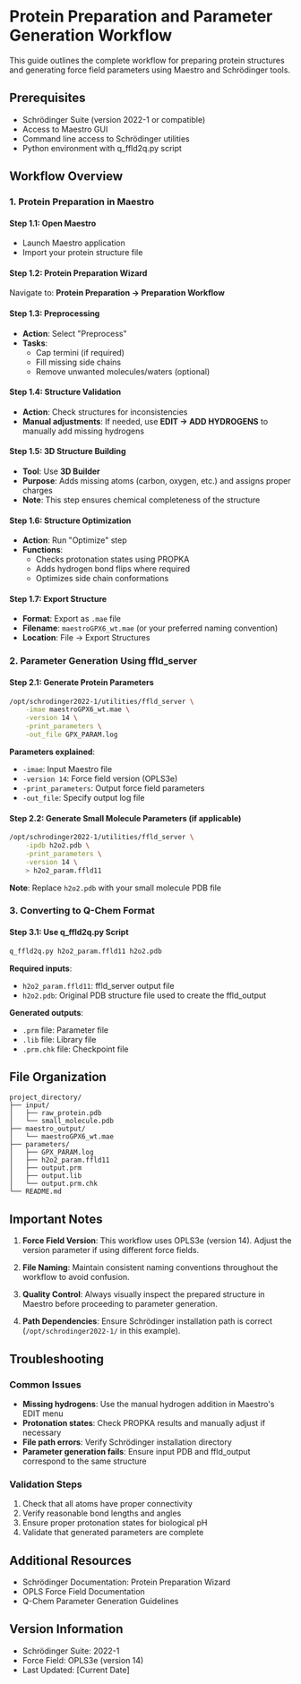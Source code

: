 # Protein Preparation and Parameter Generation Workflow

This guide outlines the complete workflow for preparing protein structures and generating force field parameters using Maestro and Schrödinger tools.

## Prerequisites

- Schrödinger Suite (version 2022-1 or compatible)
- Access to Maestro GUI
- Command line access to Schrödinger utilities
- Python environment with q_ffld2q.py script

## Workflow Overview

### 1. Protein Preparation in Maestro

#### Step 1.1: Open Maestro
- Launch Maestro application
- Import your protein structure file

#### Step 1.2: Protein Preparation Wizard
Navigate to: **Protein Preparation → Preparation Workflow**

#### Step 1.3: Preprocessing
- **Action**: Select "Preprocess"
- **Tasks**:
  - Cap termini (if required)
  - Fill missing side chains
  - Remove unwanted molecules/waters (optional)

#### Step 1.4: Structure Validation
- **Action**: Check structures for inconsistencies
- **Manual adjustments**: If needed, use **EDIT → ADD HYDROGENS** to manually add missing hydrogens

#### Step 1.5: 3D Structure Building
- **Tool**: Use **3D Builder**
- **Purpose**: Adds missing atoms (carbon, oxygen, etc.) and assigns proper charges
- **Note**: This step ensures chemical completeness of the structure

#### Step 1.6: Structure Optimization
- **Action**: Run "Optimize" step
- **Functions**:
  - Checks protonation states using PROPKA
  - Adds hydrogen bond flips where required
  - Optimizes side chain conformations

#### Step 1.7: Export Structure
- **Format**: Export as `.mae` file
- **Filename**: `maestroGPX6_wt.mae` (or your preferred naming convention)
- **Location**: File → Export Structures

### 2. Parameter Generation Using ffld_server

#### Step 2.1: Generate Protein Parameters
```bash
/opt/schrodinger2022-1/utilities/ffld_server \
    -imae maestroGPX6_wt.mae \
    -version 14 \
    -print_parameters \
    -out_file GPX_PARAM.log
```

**Parameters explained**:
- `-imae`: Input Maestro file
- `-version 14`: Force field version (OPLS3e)
- `-print_parameters`: Output force field parameters
- `-out_file`: Specify output log file

#### Step 2.2: Generate Small Molecule Parameters (if applicable)
```bash
/opt/schrodinger2022-1/utilities/ffld_server \
    -ipdb h2o2.pdb \
    -print_parameters \
    -version 14 \
    > h2o2_param.ffld11
```

**Note**: Replace `h2o2.pdb` with your small molecule PDB file

### 3. Converting to Q-Chem Format

#### Step 3.1: Use q_ffld2q.py Script
```bash
q_ffld2q.py h2o2_param.ffld11 h2o2.pdb
```

**Required inputs**:
- `h2o2_param.ffld11`: ffld_server output file
- `h2o2.pdb`: Original PDB structure file used to create the ffld_output

**Generated outputs**:
- `.prm` file: Parameter file
- `.lib` file: Library file
- `.prm.chk` file: Checkpoint file

## File Organization

```
project_directory/
├── input/
│   ├── raw_protein.pdb
│   └── small_molecule.pdb
├── maestro_output/
│   └── maestroGPX6_wt.mae
├── parameters/
│   ├── GPX_PARAM.log
│   ├── h2o2_param.ffld11
│   ├── output.prm
│   ├── output.lib
│   └── output.prm.chk
└── README.md
```

## Important Notes

1. **Force Field Version**: This workflow uses OPLS3e (version 14). Adjust the version parameter if using different force fields.

2. **File Naming**: Maintain consistent naming conventions throughout the workflow to avoid confusion.

3. **Quality Control**: Always visually inspect the prepared structure in Maestro before proceeding to parameter generation.

4. **Path Dependencies**: Ensure Schrödinger installation path is correct (`/opt/schrodinger2022-1/` in this example).

## Troubleshooting

### Common Issues

- **Missing hydrogens**: Use the manual hydrogen addition in Maestro's EDIT menu
- **Protonation states**: Check PROPKA results and manually adjust if necessary
- **File path errors**: Verify Schrödinger installation directory
- **Parameter generation fails**: Ensure input PDB and ffld_output correspond to the same structure

### Validation Steps

1. Check that all atoms have proper connectivity
2. Verify reasonable bond lengths and angles
3. Ensure proper protonation states for biological pH
4. Validate that generated parameters are complete

## Additional Resources

- Schrödinger Documentation: Protein Preparation Wizard
- OPLS Force Field Documentation
- Q-Chem Parameter Generation Guidelines

## Version Information

- Schrödinger Suite: 2022-1
- Force Field: OPLS3e (version 14)
- Last Updated: [Current Date]
